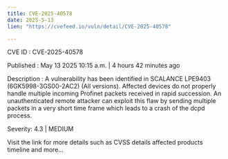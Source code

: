 ```yaml
---
title: CVE-2025-40578
date: 2025-5-13
lien: "https://cvefeed.io/vuln/detail/CVE-2025-40578"

---
```


CVE ID : CVE-2025-40578

Published :  May 13
2025
10:15 a.m. | 4 hours
42 minutes ago

Description : A vulnerability has been identified in SCALANCE LPE9403 (6GK5998-3GS00-2AC2) (All versions). Affected devices do not properly handle multiple incoming Profinet packets received in rapid succession.
An unauthenticated remote attacker can exploit this flaw by sending multiple packets in a very short time frame
which leads to a crash of the dcpd process.

Severity: 4.3 | MEDIUM

Visit the link for more details
such as CVSS details
affected products
timeline
and more...
